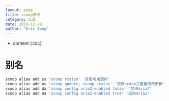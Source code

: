 ```yaml
---
layout: page
title: scoop参考
category: 工具
date: 2019-12-29
author: "Eric Zong"
---
```


* content
{:toc}

# 别名

```powershell
scoop alias add ss 'scoop status' '查看可用更新'
scoop alias add us 'scoop update; scoop status' '更新scoop并查看可用更新'
scoop alias add da 'scoop config aria2-enabled false' '禁用aria2'
scoop alias add ea 'scoop config aria2-enabled true' '启用aria2'
```

